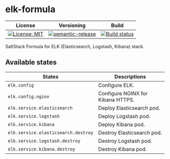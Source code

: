 # elk-formula

| License | Versioning | Build |
| ------- | ---------- | ----- |
| [![License: MIT](https://img.shields.io/badge/License-MIT-yellow.svg)](https://opensource.org/licenses/MIT) | [![semantic-release](https://img.shields.io/badge/%20%20%F0%9F%93%A6%F0%9F%9A%80-semantic--release-e10079.svg)](https://github.com/semantic-release/semantic-release) | [![Build status](https://ci.appveyor.com/api/projects/status/kpxtwhooli58ln6u/branch/master?svg=true)](https://ci.appveyor.com/project/nikAizuddin/elk-formula/branch/master) |

SaltStack Formula for ELK (Elasticsearch, Logstash, Kibana) stack.


## Available states

| States | Descriptions |
| ------ | ------------ |
| `elk.config` | Configure ELK. |
| `elk.config.nginx` | Configure NGINX for Kibana HTTPS. |
| `elk.service.elasticsearch` | Deploy Elasticsearch pod. |
| `elk.service.logstash` | Deploy Logstash pod. |
| `elk.service.kibana` | Deploy Kibana pod. |
| `elk.service.elasticsearch.destroy` | Destroy Elasticsearch pod. |
| `elk.service.logstash.destroy` | Destroy Logstash pod. |
| `elk.service.kibana.destroy` | Destroy Kibana pod. |
